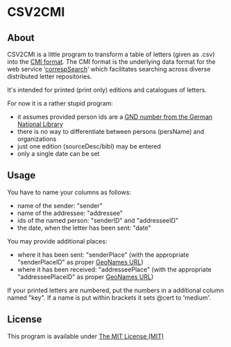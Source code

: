 # CSV2CMI

## About

CSV2CMI is a little program to transform a table of letters (given as .csv) into the [CMI format](https://github.com/TEI-Correspondence-SIG/CMIF).
The CMI format is the underlying data format for the web service ‘[correspSearch](http://correspsearch.bbaw.de/)’ which facilitates searching across diverse distributed letter repositories.

It's intended for printed (print only) editions and catalogues of letters.

For now it is a rather stupid program:
* it assumes provided person ids are a [GND number from the German National Library](http://www.dnb.de/gnd)
* there is no way to differentiate between persons (persName) and organizations
* just one edition (sourceDesc/bibl) may be entered
* only a single date can be set

## Usage

You have to name your columns as follows: 
* name of the sender: "sender" 
* name of the addressee: "addressee"
* ids of the named person: "senderID" and "addresseeID"
* the date, when the letter has been sent: "date"

You may provide additional places: 
* where it has been sent: "senderPlace" (with the appropriate "senderPlaceID" as proper [GeoNames URL](http://www.geonames.org/))
* where it has been received: "addresseePlace" (with the appropriate "addresseePlaceID" as proper [GeoNames URL](http://www.geonames.org/))

If your printed letters are numbered, put the numbers in a additional column named "key". 
If a name is put within brackets it sets @cert to 'medium'.

## License

This program is available under [The MIT License (MIT)](https://opensource.org/licenses/MIT)
